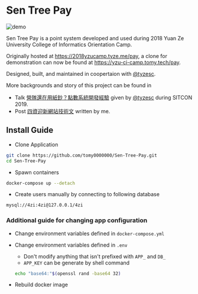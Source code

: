 # Sen Tree Pay

![demo](demo.png)

Sen Tree Pay is a point system developed and used during 2018 Yuan Ze University College of Informatics Orientation Camp.

Originally hosted at https://2018yzucamp.tyze.me/pay, a clone for demonstration can now be found at https://yzu-ci-camp.tomy.tech/pay.

Designed, built, and maintained in coopertaion with [@tyzesc](https://github.com/tyzesc).

More backgrounds and story of this project can be found in

* Talk [營隊還在用紙鈔？點數系統開發經驗](https://youtu.be/hdywM5jOOfg) given by [@tyzesc](https://github.com/tyzesc) during SITCON 2019.
* Post [四資迎新網站技術文](https://medium.com/@tomy0000000/%E5%9B%9B%E8%B3%87%E8%BF%8E%E6%96%B0%E7%B6%B2%E7%AB%99%E6%8A%80%E8%A1%93%E6%96%87-2470a6d20c00) written by me.

## Install Guide

* Clone Application

```bash
git clone https://github.com/tomy0000000/Sen-Tree-Pay.git
cd Sen-Tree-Pay
```

* Spawn containers

```bash
docker-compose up --detach
```

* Create users manually by connecting to following database

```bash
mysql://4zi:4zi@127.0.0.1/4zi
```

### Additional guide for changing app configuration

* Change environment variables defined in `docker-compose.yml`

* Change environment variables defined in `.env`

  * Don't modify anything that isn't prefixed with `APP_` and `DB_`
  * `APP_KEY` can be generate by shell command

  ```bash
  echo "base64:"$(openssl rand -base64 32)
  ```

* Rebuild docker image

